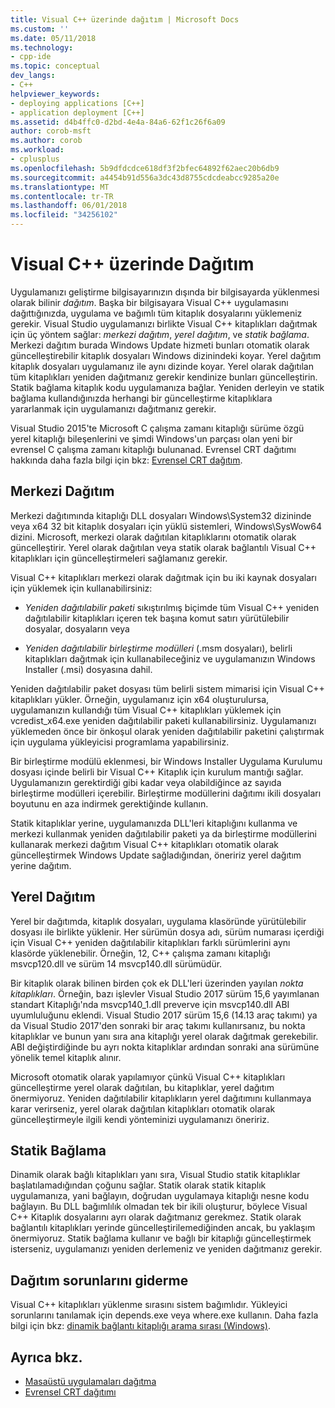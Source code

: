 ```yaml
---
title: Visual C++ üzerinde dağıtım | Microsoft Docs
ms.custom: ''
ms.date: 05/11/2018
ms.technology:
- cpp-ide
ms.topic: conceptual
dev_langs:
- C++
helpviewer_keywords:
- deploying applications [C++]
- application deployment [C++]
ms.assetid: d4b4ffc0-d2bd-4e4a-84a6-62f1c26f6a09
author: corob-msft
ms.author: corob
ms.workload:
- cplusplus
ms.openlocfilehash: 5b9dfdcdce618df3f2bfec64892f62aec20b6db9
ms.sourcegitcommit: a4454b91d556a3dc43d8755cdcdeabcc9285a20e
ms.translationtype: MT
ms.contentlocale: tr-TR
ms.lasthandoff: 06/01/2018
ms.locfileid: "34256102"
---
```

# <a name="deployment-in-visual-c"></a>Visual C++ üzerinde Dağıtım

Uygulamanızı geliştirme bilgisayarınızın dışında bir bilgisayarda yüklenmesi olarak bilinir *dağıtım*. Başka bir bilgisayara Visual C++ uygulamasını dağıttığınızda, uygulama ve bağımlı tüm kitaplık dosyalarını yüklemeniz gerekir. Visual Studio uygulamanızı birlikte Visual C++ kitaplıkları dağıtmak için üç yöntem sağlar: *merkezi dağıtım*, *yerel dağıtım*, ve *statik bağlama*. Merkezi dağıtım burada Windows Update hizmeti bunları otomatik olarak güncelleştirebilir kitaplık dosyaları Windows dizinindeki koyar. Yerel dağıtım kitaplık dosyaları uygulamanız ile aynı dizinde koyar. Yerel olarak dağıtılan tüm kitaplıkları yeniden dağıtmanız gerekir kendinize bunları güncelleştirin. Statik bağlama kitaplık kodu uygulamanıza bağlar. Yeniden derleyin ve statik bağlama kullandığınızda herhangi bir güncelleştirme kitaplıklara yararlanmak için uygulamanızı dağıtmanız gerekir.

Visual Studio 2015'te Microsoft C çalışma zamanı kitaplığı sürüme özgü yerel kitaplığı bileşenlerini ve şimdi Windows'un parçası olan yeni bir evrensel C çalışma zamanı kitaplığı bulunanad. Evrensel CRT dağıtımı hakkında daha fazla bilgi için bkz: [Evrensel CRT dağıtım](universal-crt-deployment.md).

## <a name="central-deployment"></a>Merkezi Dağıtım

Merkezi dağıtımında kitaplığı DLL dosyaları Windows\System32 dizininde veya x64 32 bit kitaplık dosyaları için yüklü sistemleri, Windows\SysWow64 dizini. Microsoft, merkezi olarak dağıtılan kitaplıklarını otomatik olarak güncelleştirir. Yerel olarak dağıtılan veya statik olarak bağlantılı Visual C++ kitaplıkları için güncelleştirmeleri sağlamanız gerekir.

Visual C++ kitaplıkları merkezi olarak dağıtmak için bu iki kaynak dosyaları için yüklemek için kullanabilirsiniz:

- *Yeniden dağıtılabilir paketi* sıkıştırılmış biçimde tüm Visual C++ yeniden dağıtılabilir kitaplıkları içeren tek başına komut satırı yürütülebilir dosyalar, dosyaların veya

- *Yeniden dağıtılabilir birleştirme modülleri* (.msm dosyaları), belirli kitaplıkları dağıtmak için kullanabileceğiniz ve uygulamanızın Windows Installer (.msi) dosyasına dahil.

Yeniden dağıtılabilir paket dosyası tüm belirli sistem mimarisi için Visual C++ kitaplıkları yükler. Örneğin, uygulamanız için x64 oluşturulursa, uygulamanızın kullandığı tüm Visual C++ kitaplıkları yüklemek için vcredist_x64.exe yeniden dağıtılabilir paketi kullanabilirsiniz. Uygulamanızı yüklemeden önce bir önkoşul olarak yeniden dağıtılabilir paketini çalıştırmak için uygulama yükleyicisi programlama yapabilirsiniz.

Bir birleştirme modülü eklenmesi, bir Windows Installer Uygulama Kurulumu dosyası içinde belirli bir Visual C++ Kitaplık için kurulum mantığı sağlar. Uygulamanızın gerektirdiği gibi kadar veya olabildiğince az sayıda birleştirme modülleri içerebilir. Birleştirme modüllerini dağıtımı ikili dosyaları boyutunu en aza indirmek gerektiğinde kullanın.

Statik kitaplıklar yerine, uygulamanızda DLL'leri kitaplığını kullanma ve merkezi kullanmak yeniden dağıtılabilir paketi ya da birleştirme modüllerini kullanarak merkezi dağıtım Visual C++ kitaplıkları otomatik olarak güncelleştirmek Windows Update sağladığından, öneririz yerel dağıtım yerine dağıtım.

## <a name="local-deployment"></a>Yerel Dağıtım

Yerel bir dağıtımda, kitaplık dosyaları, uygulama klasöründe yürütülebilir dosyası ile birlikte yüklenir. Her sürümün dosya adı, sürüm numarası içerdiği için Visual C++ yeniden dağıtılabilir kitaplıkları farklı sürümlerini aynı klasörde yüklenebilir. Örneğin, 12, C++ çalışma zamanı kitaplığı msvcp120.dll ve sürüm 14 msvcp140.dll sürümüdür.

Bir kitaplık olarak bilinen birden çok ek DLL'leri üzerinden yayılan *nokta kitaplıkları*. Örneğin, bazı işlevler Visual Studio 2017 sürüm 15,6 yayımlanan standart Kitaplığı'nda msvcp140_1.dll preverve için msvcp140.dll ABI uyumluluğunu eklendi. Visual Studio 2017 sürüm 15,6 (14.13 araç takımı) ya da Visual Studio 2017'den sonraki bir araç takımı kullanırsanız, bu nokta kitaplıklar ve bunun yanı sıra ana kitaplığı yerel olarak dağıtmak gerekebilir. ABI değiştirdiğinde bu ayrı nokta kitaplıklar ardından sonraki ana sürümüne yönelik temel kitaplık alınır.

Microsoft otomatik olarak yapılamıyor çünkü Visual C++ kitaplıkları güncelleştirme yerel olarak dağıtılan, bu kitaplıklar, yerel dağıtım önermiyoruz. Yeniden dağıtılabilir kitaplıkların yerel dağıtımını kullanmaya karar verirseniz, yerel olarak dağıtılan kitaplıkları otomatik olarak güncelleştirmeyle ilgili kendi yönteminizi uygulamanızı öneririz.

## <a name="static-linking"></a>Statik Bağlama

Dinamik olarak bağlı kitaplıkları yanı sıra, Visual Studio statik kitaplıklar başlatılamadığından çoğunu sağlar. Statik olarak statik kitaplık uygulamanıza, yani bağlayın, doğrudan uygulamaya kitaplığı nesne kodu bağlayın. Bu DLL bağımlılık olmadan tek bir ikili oluşturur, böylece Visual C++ Kitaplık dosyalarını ayrı olarak dağıtmanız gerekmez. Statik olarak bağlantılı kitaplıkları yerinde güncelleştirilemediğinden ancak, bu yaklaşım önermiyoruz. Statik bağlama kullanır ve bağlı bir kitaplığı güncelleştirmek isterseniz, uygulamanızı yeniden derlemeniz ve yeniden dağıtmanız gerekir.

## <a name="troubleshooting-deployment-issues"></a>Dağıtım sorunlarını giderme

Visual C++ kitaplıkları yüklenme sırasını sistem bağımlıdır. Yükleyici sorunlarını tanılamak için depends.exe veya where.exe kullanın. Daha fazla bilgi için bkz: [dinamik bağlantı kitaplığı arama sırası (Windows)](http://msdn.microsoft.com/library/windows/desktop/ms682586.aspx).

## <a name="see-also"></a>Ayrıca bkz.

- [Masaüstü uygulamaları dağıtma](../ide/deploying-native-desktop-applications-visual-cpp.md)
- [Evrensel CRT dağıtımı](universal-crt-deployment.md)
